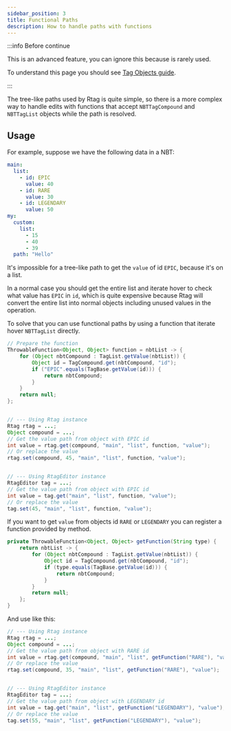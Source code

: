 ```yaml
---
sidebar_position: 3
title: Functional Paths
description: How to handle paths with functions
---
```


:::info Before continue

This is an advanced feature, you can ignore this because is rarely used.

To understand this page you should see [Tag Objects guide](advanced/tags/).

:::


The tree-like paths used by Rtag is quite simple, so there is a more complex way to handle edits with functions that accept `NBTTagCompound` and `NBTTagList` objects while the path is resolved.

## Usage

For example, suppose we have the following data in a NBT:

```yaml
main:
  list:
  	- id: EPIC
  	  value: 40
  	- id: RARE
  	  value: 30
  	- id: LEGENDARY
  	  value: 50
my:
  custom:
  	list:
  	  - 15
  	  - 40
  	  - 39
  path: "Hello"
```

It's impossible for a tree-like path to get the `value` of id `EPIC`, because it's on a list.

In a normal case you should get the entire list and iterate hover to check what value has `EPIC` in `id`, which is quite expensive because Rtag will convert the entire list into normal objects including unused values in the operation.

To solve that you can use functional paths by using a function that iterate hover `NBTTagList` directly.

```java
// Prepare the function
ThrowableFunction<Object, Object> function = nbtList -> {
	for (Object nbtCompound : TagList.getValue(nbtList)) {
		Object id = TagCompound.get(nbtCompound, "id");
		if ("EPIC".equals(TagBase.getValue(id))) {
			return nbtCompound;
		}
	}
	return null;
};


// --- Using Rtag instance
Rtag rtag = ...;
Object compound = ...;
// Get the value path from object with EPIC id
int value = rtag.get(compound, "main", "list", function, "value");
// Or replace the value
rtag.set(compound, 45, "main", "list", function, "value");


// --- Using RtagEditor instance
RtagEditor tag = ...;
// Get the value path from object with EPIC id
int value = tag.get("main", "list", function, "value");
// Or replace the value
tag.set(45, "main", "list", function, "value");
```

If you want to get `value` from objects id `RARE` or `LEGENDARY` you can register a function provided by method.

```java
private ThrowableFunction<Object, Object> getFunction(String type) {
	return nbtList -> {
		for (Object nbtCompound : TagList.getValue(nbtList)) {
			Object id = TagCompound.get(nbtCompound, "id");
			if (type.equals(TagBase.getValue(id))) {
				return nbtCompound;
			}
		}
		return null;
	};
}
```

And use like this:

```java
// --- Using Rtag instance
Rtag rtag = ...;
Object compound = ...;
// Get the value path from object with RARE id
int value = rtag.get(compound, "main", "list", getFunction("RARE"), "value");
// Or replace the value
rtag.set(compound, 35, "main", "list", getFunction("RARE"), "value");


// --- Using RtagEditor instance
RtagEditor tag = ...;
// Get the value path from object with LEGENDARY id
int value = tag.get("main", "list", getFunction("LEGENDARY"), "value");
// Or replace the value
tag.set(55, "main", "list", getFunction("LEGENDARY"), "value");
```